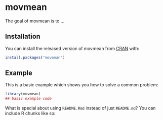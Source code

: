 
<!-- README.md is generated from README.Rmd. Please edit that file -->

movmean
=======

<!-- badges: start -->
<!-- badges: end -->

The goal of movmean is to …

Installation
------------

You can install the released version of movmean from
[CRAN](https://CRAN.R-project.org) with:

``` r
install.packages("movmean")
```

Example
-------

This is a basic example which shows you how to solve a common problem:

``` r
library(movmean)
## basic example code
```

What is special about using `README.Rmd` instead of just `README.md`?
You can include R chunks like so:

